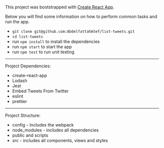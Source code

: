 This project was bootstrapped with [Create React App](https://github.com/facebookincubator/create-react-app).

Below you will find some information on how to perform common tasks and run the app.

- `git clone git@github.com:AbdelfattahAtef/list-tweets.git`
- `cd list-tweets`
- run `npm install` to install the dependencies
- run `npm start` to start the app
- run `npm test` to run unit testing

******************************************************************************************************

Project Dependencies:

- create-react-app
- Lodash
- Jest
- Embed Tweets From Twitter
- eslint
- prettier

******************************************************************************************************

Project Structure:

- config - Includes the webpack
- node_modules - includes all dependencies
- public and scripts
- src - includes all components, views and styles

